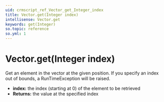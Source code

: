 ```yaml
---
uid: crmscript_ref_Vector_get_Integer_index
title: Vector.get(Integer index)
intellisense: Vector.get
keywords: get(Integer)
so.topic: reference
so.yml: 1
---
```


# Vector.get(Integer index)

Get an element in the vector at the given position. If you specify an index out of bounds, a RunTimeException will be raised.

* **index:** the index (starting at 0) of the element to be retrieved
* **Returns:** the value at the specified index

